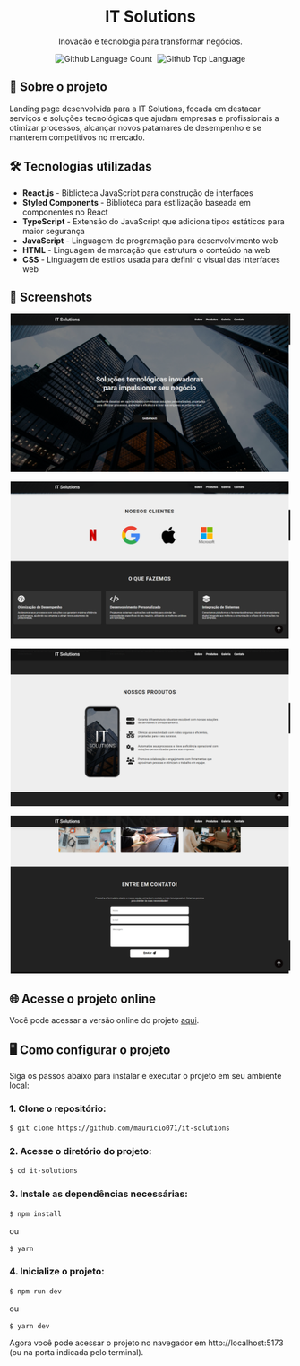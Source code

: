 <div align="center"> <h1>IT Solutions</h1> </div>

<p align="center">Inovação e tecnologia para transformar negócios.</p>

<p align="center">
  <img alt="Github Language Count" src="https://img.shields.io/github/languages/count/mauricio071/it-solutions?color=00bfa6">
  <img width="1" />
  <img alt="Github Top Language" src="https://img.shields.io/github/languages/top/mauricio071/it-solutions?color=00bfa6">
</p>

## 📝 Sobre o projeto

Landing page desenvolvida para a IT Solutions, focada em destacar serviços e soluções tecnológicas que ajudam empresas e profissionais a otimizar processos, alcançar novos patamares de desempenho e se manterem competitivos no mercado.

## 🛠 Tecnologias utilizadas

-   **React.js** - Biblioteca JavaScript para construção de interfaces
-   **Styled Components** - Biblioteca para estilização baseada em componentes no React
-   **TypeScript** - Extensão do JavaScript que adiciona tipos estáticos para maior segurança
-   **JavaScript** - Linguagem de programação para desenvolvimento web
-   **HTML** - Linguagem de marcação que estrutura o conteúdo na web
-   **CSS** - Linguagem de estilos usada para definir o visual das interfaces web

## 📸 Screenshots

<p align="center">
  <img src="./src/assets/readme-img/img-1.png" alt="Preview-Screens-1" width="500" >
</p>

<p align="center">
  <img src="./src/assets/readme-img/img-2.png" alt="Preview-Screens-2" width="500" >
</p>

<p align="center">
  <img src="./src/assets/readme-img/img-3.png" alt="Preview-Screens-3" width="500" >
</p>

<p align="center">
  <img src="./src/assets/readme-img/img-4.png" alt="Preview-Screens-4" width="500" >
</p>

## 🌐 Acesse o projeto online
Você pode acessar a versão online do projeto [aqui](https://it-solutions-ma.vercel.app/).

## 🖥️ Como configurar o projeto

Siga os passos abaixo para instalar e executar o projeto em seu ambiente local:

### 1. Clone o repositório:

```bash
$ git clone https://github.com/mauricio071/it-solutions
```

### 2. Acesse o diretório do projeto:

```bash
$ cd it-solutions
```

### 3. Instale as dependências necessárias:

```bash
$ npm install
```
ou

```bash
$ yarn
```

### 4. Inicialize o projeto:

```bash 
$ npm run dev
```
ou

```bash 
$ yarn dev
```
Agora você pode acessar o projeto no navegador em http://localhost:5173 (ou na porta indicada pelo terminal).
